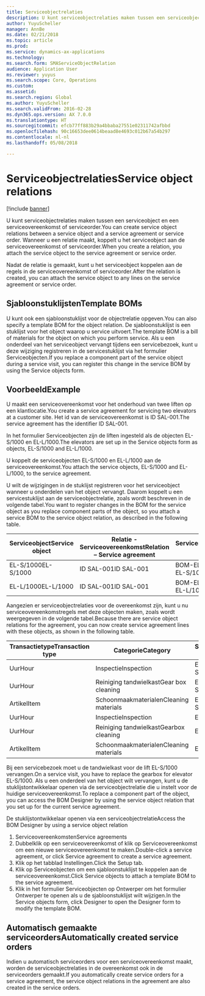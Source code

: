 ```yaml
---
title: Serviceobjectrelaties
description: U kunt serviceobjectrelaties maken tussen een serviceobject en een serviceovereenkomst of serviceorder.
author: YuyuScheller
manager: AnnBe
ms.date: 02/21/2018
ms.topic: article
ms.prod: 
ms.service: dynamics-ax-applications
ms.technology: 
ms.search.form: SMAServiceObjectRelation
audience: Application User
ms.reviewer: yuyus
ms.search.scope: Core, Operations
ms.custom: 
ms.assetid: 
ms.search.region: Global
ms.author: YuyuScheller
ms.search.validFrom: 2016-02-28
ms.dyn365.ops.version: AX 7.0.0
ms.translationtype: HT
ms.sourcegitcommit: efcb77ff883b29a4bbaba27551e02311742afbbd
ms.openlocfilehash: 90c16653dee0614beaad8e4693c012b67a54b297
ms.contentlocale: nl-nl
ms.lasthandoff: 05/08/2018

---
```


# <a name="service-object-relations"></a><span data-ttu-id="f1e8b-103">Serviceobjectrelaties</span><span class="sxs-lookup"><span data-stu-id="f1e8b-103">Service object relations</span></span> 

[!include [banner](../includes/banner.md)]

<span data-ttu-id="f1e8b-104">U kunt serviceobjectrelaties maken tussen een serviceobject en een serviceovereenkomst of serviceorder.</span><span class="sxs-lookup"><span data-stu-id="f1e8b-104">You can create service object relations between a service object and a service agreement or service order.</span></span> <span data-ttu-id="f1e8b-105">Wanneer u een relatie maakt, koppelt u het serviceobject aan de serviceovereenkomst of serviceorder.</span><span class="sxs-lookup"><span data-stu-id="f1e8b-105">When you create a relation, you attach the service object to the service agreement or service order.</span></span>

<span data-ttu-id="f1e8b-106">Nadat de relatie is gemaakt, kunt u het serviceobject koppelen aan de regels in de serviceovereenkomst of serviceorder.</span><span class="sxs-lookup"><span data-stu-id="f1e8b-106">After the relation is created, you can attach the service object to any lines on the service agreement or service order.</span></span>

## <a name="template-boms"></a><span data-ttu-id="f1e8b-107">Sjabloonstuklijsten</span><span class="sxs-lookup"><span data-stu-id="f1e8b-107">Template BOMs</span></span>

<span data-ttu-id="f1e8b-108">U kunt ook een sjabloonstuklijst voor de objectrelatie opgeven.</span><span class="sxs-lookup"><span data-stu-id="f1e8b-108">You can also specify a template BOM for the object relation.</span></span> <span data-ttu-id="f1e8b-109">De sjabloonstuklijst is een stuklijst voor het object waarop u service uitvoert.</span><span class="sxs-lookup"><span data-stu-id="f1e8b-109">The template BOM is a bill of materials for the object on which you perform service.</span></span> <span data-ttu-id="f1e8b-110">Als u een onderdeel van het serviceobject vervangt tijdens een servicebezoek, kunt u deze wijziging registreren in de servicestuklijst via het formulier Serviceobjecten.</span><span class="sxs-lookup"><span data-stu-id="f1e8b-110">If you replace a component part of the service object during a service visit, you can register this change in the service BOM by using the Service objects form.</span></span>

## <a name="example"></a><span data-ttu-id="f1e8b-111">Voorbeeld</span><span class="sxs-lookup"><span data-stu-id="f1e8b-111">Example</span></span>

<span data-ttu-id="f1e8b-112">U maakt een serviceovereenkomst voor het onderhoud van twee liften op een klantlocatie.</span><span class="sxs-lookup"><span data-stu-id="f1e8b-112">You create a service agreement for servicing two elevators at a customer site.</span></span>
<span data-ttu-id="f1e8b-113">Het id van de serviceovereenkomst is ID SAL-001.</span><span class="sxs-lookup"><span data-stu-id="f1e8b-113">The service agreement has the identifier ID SAL-001.</span></span>

<span data-ttu-id="f1e8b-114">In het formulier Serviceobjecten zijn de liften ingesteld als de objecten EL-S/1000 en EL-L/1000.</span><span class="sxs-lookup"><span data-stu-id="f1e8b-114">The elevators are set up in the Service objects form as objects, EL-S/1000 and EL-L/1000.</span></span>

<span data-ttu-id="f1e8b-115">U koppelt de serviceobjecten EL-S/1000 en EL-L/1000 aan de serviceovereenkomst.</span><span class="sxs-lookup"><span data-stu-id="f1e8b-115">You attach the service objects, EL-S/1000 and EL-L/1000, to the service agreement.</span></span>

<span data-ttu-id="f1e8b-116">U wilt de wijzigingen in de stuklijst registreren voor het serviceobject wanneer u onderdelen van het object vervangt. Daarom koppelt u een servicestuklijst aan de serviceobjectrelatie, zoals wordt beschreven in de volgende tabel.</span><span class="sxs-lookup"><span data-stu-id="f1e8b-116">You want to register changes in the BOM for the service object as you replace component parts of the object, so you attach a service BOM to the service object relation, as described in the following table.</span></span>

| <span data-ttu-id="f1e8b-117">Serviceobject</span><span class="sxs-lookup"><span data-stu-id="f1e8b-117">Service object</span></span> | <span data-ttu-id="f1e8b-118">Relatie - Serviceovereenkomst</span><span class="sxs-lookup"><span data-stu-id="f1e8b-118">Relation – Service agreement</span></span> | <span data-ttu-id="f1e8b-119">Servicestuklijst</span><span class="sxs-lookup"><span data-stu-id="f1e8b-119">Service BOM</span></span>   |
|----------------|------------------------------|---------------|
| <span data-ttu-id="f1e8b-120">EL-S/1000</span><span class="sxs-lookup"><span data-stu-id="f1e8b-120">EL-S/1000</span></span>      | <span data-ttu-id="f1e8b-121">ID SAL-001</span><span class="sxs-lookup"><span data-stu-id="f1e8b-121">ID SAL-001</span></span>                   | <span data-ttu-id="f1e8b-122">BOM-EL-S/1000</span><span class="sxs-lookup"><span data-stu-id="f1e8b-122">BOM-EL-S/1000</span></span> |
| <span data-ttu-id="f1e8b-123">EL-L/1000</span><span class="sxs-lookup"><span data-stu-id="f1e8b-123">EL-L/1000</span></span>      | <span data-ttu-id="f1e8b-124">ID SAL-001</span><span class="sxs-lookup"><span data-stu-id="f1e8b-124">ID SAL-001</span></span>                   | <span data-ttu-id="f1e8b-125">BOM-EL-L/1000</span><span class="sxs-lookup"><span data-stu-id="f1e8b-125">BOM-EL-L/1000</span></span> |

<span data-ttu-id="f1e8b-126">Aangezien er serviceobjectrelaties voor de overeenkomst zijn, kunt u nu serviceovereenkomstregels met deze objecten maken, zoals wordt weergegeven in de volgende tabel.</span><span class="sxs-lookup"><span data-stu-id="f1e8b-126">Because there are service object relations for the agreement, you can now create service agreement lines with these objects, as shown in the following table.</span></span>

| <span data-ttu-id="f1e8b-127">Transactietype</span><span class="sxs-lookup"><span data-stu-id="f1e8b-127">Transaction type</span></span> | <span data-ttu-id="f1e8b-128">Categorie</span><span class="sxs-lookup"><span data-stu-id="f1e8b-128">Category</span></span>           | <span data-ttu-id="f1e8b-129">Serviceobject</span><span class="sxs-lookup"><span data-stu-id="f1e8b-129">Service object</span></span> |
|------------------|--------------------|----------------|
| <span data-ttu-id="f1e8b-130">Uur</span><span class="sxs-lookup"><span data-stu-id="f1e8b-130">Hour</span></span>             | <span data-ttu-id="f1e8b-131">Inspectie</span><span class="sxs-lookup"><span data-stu-id="f1e8b-131">Inspection</span></span>         | <span data-ttu-id="f1e8b-132">EL-S/1000</span><span class="sxs-lookup"><span data-stu-id="f1e8b-132">EL-S/1000</span></span>      |
| <span data-ttu-id="f1e8b-133">Uur</span><span class="sxs-lookup"><span data-stu-id="f1e8b-133">Hour</span></span>             | <span data-ttu-id="f1e8b-134">Reiniging tandwielkast</span><span class="sxs-lookup"><span data-stu-id="f1e8b-134">Gear box cleaning</span></span>  | <span data-ttu-id="f1e8b-135">EL-S/1000</span><span class="sxs-lookup"><span data-stu-id="f1e8b-135">EL-S/1000</span></span>      |
| <span data-ttu-id="f1e8b-136">Artikel</span><span class="sxs-lookup"><span data-stu-id="f1e8b-136">Item</span></span>             | <span data-ttu-id="f1e8b-137">Schoonmaakmaterialen</span><span class="sxs-lookup"><span data-stu-id="f1e8b-137">Cleaning materials</span></span> | <span data-ttu-id="f1e8b-138">EL-S/1000</span><span class="sxs-lookup"><span data-stu-id="f1e8b-138">EL-S/1000</span></span>      |
| <span data-ttu-id="f1e8b-139">Uur</span><span class="sxs-lookup"><span data-stu-id="f1e8b-139">Hour</span></span>             | <span data-ttu-id="f1e8b-140">Inspectie</span><span class="sxs-lookup"><span data-stu-id="f1e8b-140">Inspection</span></span>         | <span data-ttu-id="f1e8b-141">EL-L/1000</span><span class="sxs-lookup"><span data-stu-id="f1e8b-141">EL-L/1000</span></span>      |
| <span data-ttu-id="f1e8b-142">Uur</span><span class="sxs-lookup"><span data-stu-id="f1e8b-142">Hour</span></span>             | <span data-ttu-id="f1e8b-143">Reiniging tandwielkast</span><span class="sxs-lookup"><span data-stu-id="f1e8b-143">Gearbox cleaning</span></span>   | <span data-ttu-id="f1e8b-144">EL-L/1000</span><span class="sxs-lookup"><span data-stu-id="f1e8b-144">EL-L/1000</span></span>      |
| <span data-ttu-id="f1e8b-145">Artikel</span><span class="sxs-lookup"><span data-stu-id="f1e8b-145">Item</span></span>             | <span data-ttu-id="f1e8b-146">Schoonmaakmaterialen</span><span class="sxs-lookup"><span data-stu-id="f1e8b-146">Cleaning materials</span></span> | <span data-ttu-id="f1e8b-147">EL-L/1000</span><span class="sxs-lookup"><span data-stu-id="f1e8b-147">EL-L/1000</span></span>      |

<span data-ttu-id="f1e8b-148">Bij een servicebezoek moet u de tandwielkast voor de lift EL-S/1000 vervangen.</span><span class="sxs-lookup"><span data-stu-id="f1e8b-148">On a service visit, you have to replace the gearbox for elevator EL-S/1000.</span></span> <span data-ttu-id="f1e8b-149">Als u een onderdeel van het object wilt vervangen, kunt u de stuklijstontwikkelaar openen via de serviceobjectrelatie die u instelt voor de huidige serviceovereenkomst.</span><span class="sxs-lookup"><span data-stu-id="f1e8b-149">To replace a component part of the object, you can access the BOM Designer by using the service object relation that you set up for the current service agreement.</span></span>

<span data-ttu-id="f1e8b-150">De stuklijstontwikkelaar openen via een serviceobjectrelatie</span><span class="sxs-lookup"><span data-stu-id="f1e8b-150">Access the BOM Designer by using a service object relation</span></span>

1. <span data-ttu-id="f1e8b-151">Serviceovereenkomsten</span><span class="sxs-lookup"><span data-stu-id="f1e8b-151">Service agreements</span></span>
2. <span data-ttu-id="f1e8b-152">Dubbelklik op een serviceovereenkomst of klik op Serviceovereenkomst om een nieuwe serviceovereenkomst te maken.</span><span class="sxs-lookup"><span data-stu-id="f1e8b-152">Double-click a service agreement, or click Service agreement to create a service agreement.</span></span>
3. <span data-ttu-id="f1e8b-153">Klik op het tabblad Instellingen.</span><span class="sxs-lookup"><span data-stu-id="f1e8b-153">Click the Setup tab.</span></span>
4. <span data-ttu-id="f1e8b-154">Klik op Serviceobjecten om een sjabloonstuklijst te koppelen aan de serviceovereenkomst.</span><span class="sxs-lookup"><span data-stu-id="f1e8b-154">Click Service objects to attach a template BOM to the service agreement.</span></span>
5. <span data-ttu-id="f1e8b-155">Klik in het formulier Serviceobjecten op Ontwerper om het formulier Ontwerper te openen als u de sjabloonstuklijst wilt wijzigen.</span><span class="sxs-lookup"><span data-stu-id="f1e8b-155">In the Service objects form, click Designer to open the Designer form to modify the template BOM.</span></span>

## <a name="automatically-created-service-orders"></a><span data-ttu-id="f1e8b-156">Automatisch gemaakte serviceorders</span><span class="sxs-lookup"><span data-stu-id="f1e8b-156">Automatically created service orders</span></span>

<span data-ttu-id="f1e8b-157">Indien u automatisch serviceorders voor een serviceovereenkomst maakt, worden de serviceobjectrelaties in de overeenkomst ook in de serviceorders gemaakt.</span><span class="sxs-lookup"><span data-stu-id="f1e8b-157">If you automatically create service orders for a service agreement, the service object relations in the agreement are also created in the service orders.</span></span>


